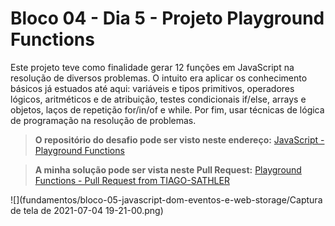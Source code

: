 # Bloco 04 - Dia 5 - Projeto Playground Functions

Este projeto teve como finalidade gerar 12 funções em JavaScript na resolução de diversos problemas. O intuito era aplicar os conhecimento básicos já estuados até aqui: variáveis e tipos primitivos, operadores lógicos, aritméticos e de atribuição, testes condicionais if/else, arrays e objetos, laços de repetição for/in/of e while. Por fim, usar técnicas de lógica de programação na resolução de problemas.

> **O repositório do desafio pode ser visto neste endereço:**
> [JavaScript - Playground Functions](https://github.com/tryber/sd-014-a-project-playground-functions)

> **A minha solução pode ser vista neste Pull Request:**
> [Playground Functions - Pull Request from TIAGO-SATHLER](https://github.com/tryber/sd-014-a-project-playground-functions/pull/13)

![](fundamentos/bloco-05-javascript-dom-eventos-e-web-storage/Captura de tela de 2021-07-04 19-21-00.png)
